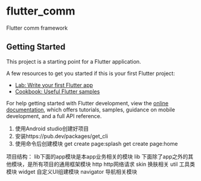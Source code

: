 # flutter_comm

Flutter  comm framework

## Getting Started

This project is a starting point for a Flutter application.

A few resources to get you started if this is your first Flutter project:

- [Lab: Write your first Flutter app](https://docs.flutter.dev/get-started/codelab)
- [Cookbook: Useful Flutter samples](https://docs.flutter.dev/cookbook)

For help getting started with Flutter development, view the
[online documentation](https://docs.flutter.dev/), which offers tutorials,
samples, guidance on mobile development, and a full API reference.

1. 使用Android studio创建好项目 
2. 安装https://pub.dev/packages/get_cli
3. 使用命令后创建模块
     get create page:splash
     get create page:home

项目结构：
lib下面的app模块是本app业务相关的模块
lib 下面除了app之外的其他模块，是所有项目的通用框架模块
     http http网络请求
     skin 换肤相关
     util 工具类模块
     widget 自定义UI组建模块
     navigator 导航相关模块
